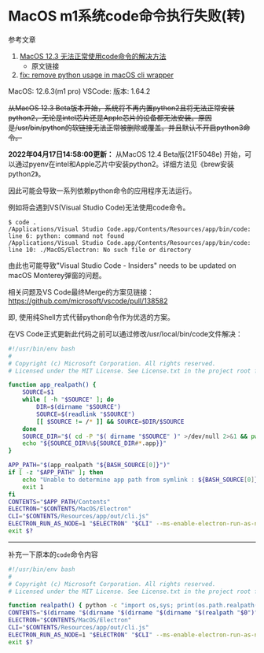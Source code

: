 # MacOS m1系统code命令执行失败(转)

参考文章

1. [MacOS 12.3 无法正常使用code命令的解决方法](https://www.wyr.me/post/692)
    - 原文链接
2. [fix: remove python usage in macOS cli wrapper](https://github.com/microsoft/vscode/pull/138582)

MacOS: 12.6.3(m1 pro)
VSCode: 版本: 1.64.2

~~从MacOS 12.3 Beta版本开始，系统将不再内置python2且将无法正常安装python2，无论是intel芯片还是Apple芯片的设备都无法安装。原因是/usr/bin/python的软链接无法正常被删除或覆盖。并且默认不开启python3命令。~~

**2022年04月17日14:58:00更新：** 从MacOS 12.4 Beta版(21F5048e) 开始，可以通过pyenv在intel和Apple芯片中安装python2。详细方法见《brew安装python2》。

因此可能会导致一系列依赖python命令的应用程序无法运行。

例如将会遇到VS(Visual Studio Code)无法使用code命令。

```console
$ code .
/Applications/Visual Studio Code.app/Contents/Resources/app/bin/code: line 6: python: command not found
/Applications/Visual Studio Code.app/Contents/Resources/app/bin/code: line 10: ./MacOS/Electron: No such file or directory
```

由此也可能导致"Visual Studio Code - Insiders" needs to be updated on macOS Monterey弹窗的问题。

相关问题及VS Code最终Merge的方案见链接：https://github.com/microsoft/vscode/pull/138582

即, 使用纯Shell方式代替python命令作为优选的方案。

在VS Code正式更新此代码之前可以通过修改/usr/local/bin/code文件解决：

```bash
#!/usr/bin/env bash
#
# Copyright (c) Microsoft Corporation. All rights reserved.
# Licensed under the MIT License. See License.txt in the project root for license information.

function app_realpath() {
    SOURCE=$1
    while [ -h "$SOURCE" ]; do
        DIR=$(dirname "$SOURCE")
        SOURCE=$(readlink "$SOURCE")
        [[ $SOURCE != /* ]] && SOURCE=$DIR/$SOURCE
    done
    SOURCE_DIR="$( cd -P "$( dirname "$SOURCE" )" >/dev/null 2>&1 && pwd )"
    echo "${SOURCE_DIR%%${SOURCE_DIR#*.app}}"
}

APP_PATH="$(app_realpath "${BASH_SOURCE[0]}")"
if [ -z "$APP_PATH" ]; then
    echo "Unable to determine app path from symlink : ${BASH_SOURCE[0]}"
    exit 1
fi
CONTENTS="$APP_PATH/Contents"
ELECTRON="$CONTENTS/MacOS/Electron"
CLI="$CONTENTS/Resources/app/out/cli.js"
ELECTRON_RUN_AS_NODE=1 "$ELECTRON" "$CLI" --ms-enable-electron-run-as-node "$@"
exit $?
```

------

补充一下原本的`code`命令内容

```bash
#!/usr/bin/env bash
#
# Copyright (c) Microsoft Corporation. All rights reserved.
# Licensed under the MIT License. See License.txt in the project root for license information.

function realpath() { python -c "import os,sys; print(os.path.realpath(sys.argv[1]))" "$0"; }
CONTENTS="$(dirname "$(dirname "$(dirname "$(dirname "$(realpath "$0")")")")")"
ELECTRON="$CONTENTS/MacOS/Electron"
CLI="$CONTENTS/Resources/app/out/cli.js"
ELECTRON_RUN_AS_NODE=1 "$ELECTRON" "$CLI" --ms-enable-electron-run-as-node "$@"
exit $?
```
